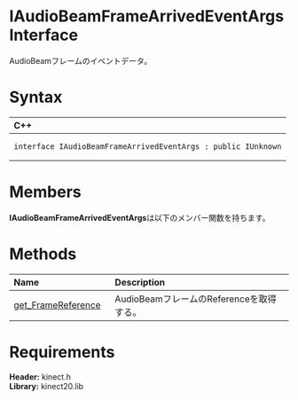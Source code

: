 IAudioBeamFrameArrivedEventArgs Interface  
=========================================  

AudioBeamフレームのイベントデータ。 <span id="syntaxSection"></span>

Syntax  
======  

<table>
<colgroup>
<col width="100%" />
</colgroup>
<thead>
<tr class="header">
<th align="left">C++</th>
</tr>
</thead>
<tbody>
<tr class="odd">
<td align="left"><pre><code>interface IAudioBeamFrameArrivedEventArgs : public IUnknown</code></pre></td>
</tr>
</tbody>
</table>

<span id="classMembersSection"></span>

Members  
=======  

**IAudioBeamFrameArrivedEventArgs**は以下のメンバー関数を持ちます。  

<span id="publicmethodsSection"></span>

Methods  
=======  

<table>
<colgroup>
<col width="30%" />
<col width="60%" />
</colgroup>
<thead>
<tr class="header">
<th align="left">Name</th>
<th align="left">Description</th>
</tr>
</thead>
<tbody>
<tr class="odd">
<td align="left"><a href="IAudioBeamFrameArrivedEven/Methods/get_FrameReference_Method.md">get_FrameReference</a></td>
<td align="left">AudioBeamフレームのReferenceを取得する。</td>
</tr>
</tbody>
</table>

<span id="requirements"></span>

Requirements  
============  

**Header:** kinect.h  
**Library:** kinect20.lib  



<!--Please do not edit the data in the comment block below.-->
<!--
TOCTitle : IAudioBeamFrameArrivedEventArgs Interface
RLTitle : IAudioBeamFrameArrivedEventArgs Interface
KeywordK : IAudioBeamFrameArrivedEventArgs interface, about
HelpPriority : 2
TopicType : apiref
KeywordF : IAudioBeamFrameArrivedEventArgs
KeywordF : Microsoft.Kinect.kinect.IAudioBeamFrameArrivedEventArgs
KeywordA : T:Microsoft.Kinect.kinect.IAudioBeamFrameArrivedEventArgs
AssetID : T:Microsoft.Kinect.kinect.IAudioBeamFrameArrivedEventArgs
Locale : en-us
CommunityContent : 1
APIType : Managed
APILocation : 
APIName : Microsoft.Kinect.kinect.IAudioBeamFrameArrivedEventArgs
TargetOS : Windows
TopicType : kbSyntax
DevLang : C++
DocSet : K4Wv2
ProjType : K4Wv2Proj
Technology : Kinect for Windows
Product : Kinect for Windows SDK v2
productversion : 20
-->

